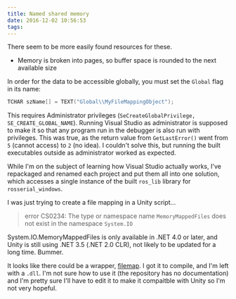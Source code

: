 ```yaml
---
title: Named shared memory
date: 2016-12-02 10:56:53
tags:
---
```

There seem to be more easily found resources for these.
- Memory is broken into pages, so buffer space is rounded to the next available size

In order for the data to be accessible globally, you must set the `Global` flag in its name:
```cpp
TCHAR szName[] = TEXT("Global\\MyFileMappingObject");
```
This requires Administrator privileges (`SeCreateGlobalPrivilege, SE_CREATE_GLOBAL_NAME`).
Running Visual Studio as administrator is supposed to make it so that any program run in the debugger is also run with privileges.
This was true, as the return value from `GetLastError()` went from `5` (cannot access) to `2` (no idea).
I couldn't solve this, but running the built executables outside as administrator worked as expected.

While I'm on the subject of learning how Visual Studio actually works, I've repackaged and renamed each project and put them all into one solution, which accesses a single instance of the built `ros_lib` library for `rosserial_windows`.

I was just trying to create a file mapping in a Unity script...
> error CS0234: The type or namespace name `MemoryMappedFiles` does not exist in the namespace `System.IO`

System.IO.MemoryMappedFiles is only available in .NET 4.0 or later, and Unity is still using .NET 3.5 (.NET 2.0 CLR), not likely to be updated for a long time. Bummer.

It looks like there could be a wrapper, [filemap](https://github.com/tomasr/filemap/tree/master).
I got it to compile, and I'm left with a `.dll`. I'm not sure how to use it (the repository has no documentation) and I'm pretty sure I'll have to edit it to make it compaitble with Unity so I'm not very hopeful.
